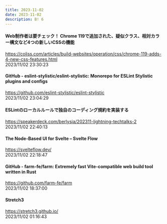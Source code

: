 ```yaml
---
title: 2023-11-02
date: 2023-11-02
description: B! 6
---
```


#### Web制作者は要チェック！ Chrome 119で追加された、疑似クラス、相対カラー構文など4つの新しいCSSの機能
https://coliss.com/articles/build-websites/operation/css/chrome-119-adds-4-new-css-features.html<br>
2023/11/02 23:30:23<br>


#### GitHub - eslint-stylistic/eslint-stylistic: Monorepo for ESLint Stylistic plugins and configs
https://github.com/eslint-stylistic/eslint-stylistic<br>
2023/11/02 23:04:29<br>


#### ESLintのローカルルールで独自のコーディング規約を実装する
https://speakerdeck.com/berlysia/202311-lightning-techtalks-2<br>
2023/11/02 22:40:13<br>


#### The Node-Based UI for Svelte – Svelte Flow
https://svelteflow.dev/<br>
2023/11/02 22:18:47<br>


#### GitHub - farm-fe/farm: Extremely fast Vite-compatible web build tool written in Rust
https://github.com/farm-fe/farm<br>
2023/11/02 18:37:00<br>


#### Stretch3
https://stretch3.github.io/<br>
2023/11/02 01:16:43<br>


